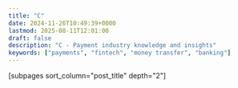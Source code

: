 ```yaml
---
title: "C"
date: 2024-11-26T10:49:39+0000
lastmod: 2025-08-11T12:01:00
draft: false
description: "C - Payment industry knowledge and insights"
keywords: ["payments", "fintech", "money transfer", "banking"]
---
```


[subpages sort_column="post_title" depth="2"]